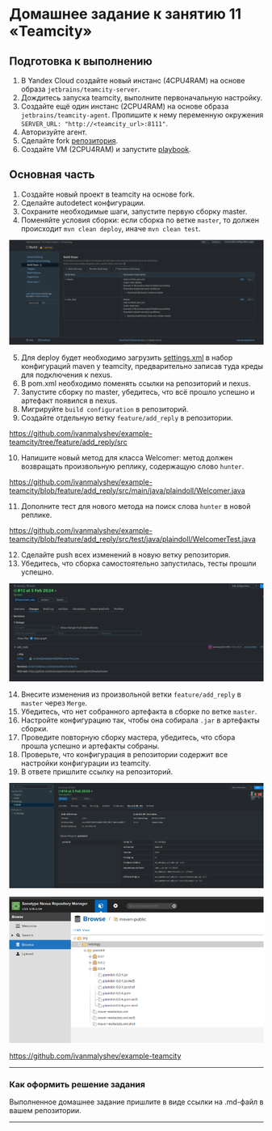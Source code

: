 # Домашнее задание к занятию 11 «Teamcity»

## Подготовка к выполнению

1. В Yandex Cloud создайте новый инстанс (4CPU4RAM) на основе образа `jetbrains/teamcity-server`.
2. Дождитесь запуска teamcity, выполните первоначальную настройку.
3. Создайте ещё один инстанс (2CPU4RAM) на основе образа `jetbrains/teamcity-agent`. Пропишите к нему переменную окружения `SERVER_URL: "http://<teamcity_url>:8111"`.
4. Авторизуйте агент.
5. Сделайте fork [репозитория](https://github.com/aragastmatb/example-teamcity).
6. Создайте VM (2CPU4RAM) и запустите [playbook](./infrastructure).

## Основная часть

1. Создайте новый проект в teamcity на основе fork.
2. Сделайте autodetect конфигурации.
3. Сохраните необходимые шаги, запустите первую сборку master.
4. Поменяйте условия сборки: если сборка по ветке `master`, то должен происходит `mvn clean deploy`, иначе `mvn clean test`.

![step](https://github.com/ivanmalyshev/mnt-homeworks/blob/MNT-video/09-ci-05-teamcity/screens/build%20step.png)

5. Для deploy будет необходимо загрузить [settings.xml](./teamcity/settings.xml) в набор конфигураций maven у teamcity, предварительно записав туда креды для подключения к nexus.
6. В pom.xml необходимо поменять ссылки на репозиторий и nexus.
7. Запустите сборку по master, убедитесь, что всё прошло успешно и артефакт появился в nexus.
8. Мигрируйте `build configuration` в репозиторий.
9. Создайте отдельную ветку `feature/add_reply` в репозитории.

https://github.com/ivanmalyshev/example-teamcity/tree/feature/add_reply/src

10. Напишите новый метод для класса Welcomer: метод должен возвращать произвольную реплику, содержащую слово `hunter`.

https://github.com/ivanmalyshev/example-teamcity/blob/feature/add_reply/src/main/java/plaindoll/Welcomer.java

11. Дополните тест для нового метода на поиск слова `hunter` в новой реплике.

https://github.com/ivanmalyshev/example-teamcity/blob/feature/add_reply/src/test/java/plaindoll/WelcomerTest.java

12. Сделайте push всех изменений в новую ветку репозитория.
13. Убедитесь, что сборка самостоятельно запустилась, тесты прошли успешно.

![step](https://github.com/ivanmalyshev/mnt-homeworks/blob/MNT-video/09-ci-05-teamcity/screens/add_reply.png)

14. Внесите изменения из произвольной ветки `feature/add_reply` в `master` через `Merge`.
15. Убедитесь, что нет собранного артефакта в сборке по ветке `master`.
16. Настройте конфигурацию так, чтобы она собирала `.jar` в артефакты сборки.
17. Проведите повторную сборку мастера, убедитесь, что сбора прошла успешно и артефакты собраны.
18. Проверьте, что конфигурация в репозитории содержит все настройки конфигурации из teamcity.
19. В ответе пришлите ссылку на репозиторий.

![step](https://github.com/ivanmalyshev/mnt-homeworks/blob/MNT-video/09-ci-05-teamcity/screens/345.png)

![step](https://github.com/ivanmalyshev/mnt-homeworks/blob/MNT-video/09-ci-05-teamcity/screens/123.png)

https://github.com/ivanmalyshev/example-teamcity


---

### Как оформить решение задания

Выполненное домашнее задание пришлите в виде ссылки на .md-файл в вашем репозитории.

---
